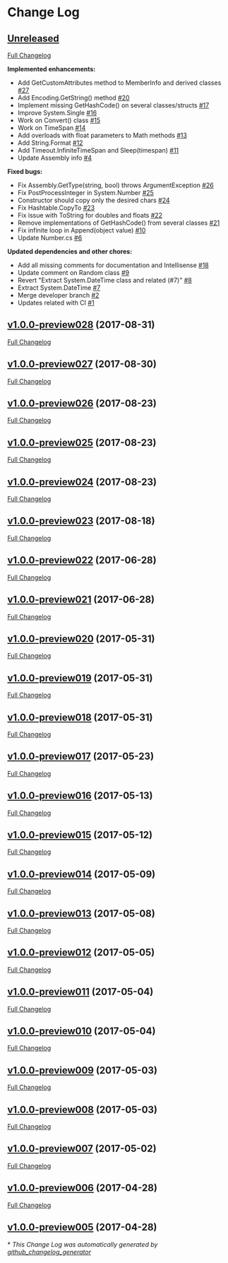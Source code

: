 # Change Log

## [Unreleased](https://github.com/nanoframework/lib-CoreLibrary/tree/HEAD)

[Full Changelog](https://github.com/nanoframework/lib-CoreLibrary/compare/v1.0.0-preview028...HEAD)

**Implemented enhancements:**

- Add GetCustomAttributes method to MemberInfo and derived classes [\#27](https://github.com/nanoframework/lib-CoreLibrary/pull/27)
- Add Encoding.GetString\(\) method [\#20](https://github.com/nanoframework/lib-CoreLibrary/pull/20)
- Implement missing GetHashCode\(\) on several classes/structs [\#17](https://github.com/nanoframework/lib-CoreLibrary/pull/17)
- Improve System.Single [\#16](https://github.com/nanoframework/lib-CoreLibrary/pull/16)
- Work on Convert\(\) class [\#15](https://github.com/nanoframework/lib-CoreLibrary/pull/15)
- Work on TimeSpan [\#14](https://github.com/nanoframework/lib-CoreLibrary/pull/14)
- Add overloads with float parameters to Math methods [\#13](https://github.com/nanoframework/lib-CoreLibrary/pull/13)
- Add String.Format [\#12](https://github.com/nanoframework/lib-CoreLibrary/pull/12)
- Add Timeout.InfiniteTimeSpan and Sleep\(timespan\) [\#11](https://github.com/nanoframework/lib-CoreLibrary/pull/11)
- Update Assembly info [\#4](https://github.com/nanoframework/lib-CoreLibrary/pull/4)

**Fixed bugs:**

- Fix Assembly.GetType\(string, bool\) throws ArgumentException [\#26](https://github.com/nanoframework/lib-CoreLibrary/pull/26)
- Fix PostProcessInteger in System.Number [\#25](https://github.com/nanoframework/lib-CoreLibrary/pull/25)
- Constructor should copy only the desired chars [\#24](https://github.com/nanoframework/lib-CoreLibrary/pull/24)
- Fix Hashtable.CopyTo [\#23](https://github.com/nanoframework/lib-CoreLibrary/pull/23)
- Fix issue with ToString for doubles and floats [\#22](https://github.com/nanoframework/lib-CoreLibrary/pull/22)
- Remove implementations of GetHashCode\(\) from several classes [\#21](https://github.com/nanoframework/lib-CoreLibrary/pull/21)
- Fix infinite loop in Append\(object value\) [\#10](https://github.com/nanoframework/lib-CoreLibrary/pull/10)
- Update Number.cs [\#6](https://github.com/nanoframework/lib-CoreLibrary/pull/6)

**Updated dependencies and other chores:**

- Add all missing comments for documentation and Intellisense [\#18](https://github.com/nanoframework/lib-CoreLibrary/pull/18)
- Update comment on Random class [\#9](https://github.com/nanoframework/lib-CoreLibrary/pull/9)
- Revert "Extract System.DateTime class and related \(\#7\)" [\#8](https://github.com/nanoframework/lib-CoreLibrary/pull/8)
- Extract System.DateTime [\#7](https://github.com/nanoframework/lib-CoreLibrary/pull/7)
- Merge developer branch [\#2](https://github.com/nanoframework/lib-CoreLibrary/pull/2)
- Updates related with CI [\#1](https://github.com/nanoframework/lib-CoreLibrary/pull/1)

## [v1.0.0-preview028](https://github.com/nanoframework/lib-CoreLibrary/tree/v1.0.0-preview028) (2017-08-31)
[Full Changelog](https://github.com/nanoframework/lib-CoreLibrary/compare/v1.0.0-preview027...v1.0.0-preview028)

## [v1.0.0-preview027](https://github.com/nanoframework/lib-CoreLibrary/tree/v1.0.0-preview027) (2017-08-30)
[Full Changelog](https://github.com/nanoframework/lib-CoreLibrary/compare/v1.0.0-preview026...v1.0.0-preview027)

## [v1.0.0-preview026](https://github.com/nanoframework/lib-CoreLibrary/tree/v1.0.0-preview026) (2017-08-23)
[Full Changelog](https://github.com/nanoframework/lib-CoreLibrary/compare/v1.0.0-preview025...v1.0.0-preview026)

## [v1.0.0-preview025](https://github.com/nanoframework/lib-CoreLibrary/tree/v1.0.0-preview025) (2017-08-23)
[Full Changelog](https://github.com/nanoframework/lib-CoreLibrary/compare/v1.0.0-preview024...v1.0.0-preview025)

## [v1.0.0-preview024](https://github.com/nanoframework/lib-CoreLibrary/tree/v1.0.0-preview024) (2017-08-23)
[Full Changelog](https://github.com/nanoframework/lib-CoreLibrary/compare/v1.0.0-preview023...v1.0.0-preview024)

## [v1.0.0-preview023](https://github.com/nanoframework/lib-CoreLibrary/tree/v1.0.0-preview023) (2017-08-18)
[Full Changelog](https://github.com/nanoframework/lib-CoreLibrary/compare/v1.0.0-preview022...v1.0.0-preview023)

## [v1.0.0-preview022](https://github.com/nanoframework/lib-CoreLibrary/tree/v1.0.0-preview022) (2017-06-28)
[Full Changelog](https://github.com/nanoframework/lib-CoreLibrary/compare/v1.0.0-preview021...v1.0.0-preview022)

## [v1.0.0-preview021](https://github.com/nanoframework/lib-CoreLibrary/tree/v1.0.0-preview021) (2017-06-28)
[Full Changelog](https://github.com/nanoframework/lib-CoreLibrary/compare/v1.0.0-preview020...v1.0.0-preview021)

## [v1.0.0-preview020](https://github.com/nanoframework/lib-CoreLibrary/tree/v1.0.0-preview020) (2017-05-31)
[Full Changelog](https://github.com/nanoframework/lib-CoreLibrary/compare/v1.0.0-preview019...v1.0.0-preview020)

## [v1.0.0-preview019](https://github.com/nanoframework/lib-CoreLibrary/tree/v1.0.0-preview019) (2017-05-31)
[Full Changelog](https://github.com/nanoframework/lib-CoreLibrary/compare/v1.0.0-preview018...v1.0.0-preview019)

## [v1.0.0-preview018](https://github.com/nanoframework/lib-CoreLibrary/tree/v1.0.0-preview018) (2017-05-31)
[Full Changelog](https://github.com/nanoframework/lib-CoreLibrary/compare/v1.0.0-preview017...v1.0.0-preview018)

## [v1.0.0-preview017](https://github.com/nanoframework/lib-CoreLibrary/tree/v1.0.0-preview017) (2017-05-23)
[Full Changelog](https://github.com/nanoframework/lib-CoreLibrary/compare/v1.0.0-preview016...v1.0.0-preview017)

## [v1.0.0-preview016](https://github.com/nanoframework/lib-CoreLibrary/tree/v1.0.0-preview016) (2017-05-13)
[Full Changelog](https://github.com/nanoframework/lib-CoreLibrary/compare/v1.0.0-preview015...v1.0.0-preview016)

## [v1.0.0-preview015](https://github.com/nanoframework/lib-CoreLibrary/tree/v1.0.0-preview015) (2017-05-12)
[Full Changelog](https://github.com/nanoframework/lib-CoreLibrary/compare/v1.0.0-preview014...v1.0.0-preview015)

## [v1.0.0-preview014](https://github.com/nanoframework/lib-CoreLibrary/tree/v1.0.0-preview014) (2017-05-09)
[Full Changelog](https://github.com/nanoframework/lib-CoreLibrary/compare/v1.0.0-preview013...v1.0.0-preview014)

## [v1.0.0-preview013](https://github.com/nanoframework/lib-CoreLibrary/tree/v1.0.0-preview013) (2017-05-08)
[Full Changelog](https://github.com/nanoframework/lib-CoreLibrary/compare/v1.0.0-preview012...v1.0.0-preview013)

## [v1.0.0-preview012](https://github.com/nanoframework/lib-CoreLibrary/tree/v1.0.0-preview012) (2017-05-05)
[Full Changelog](https://github.com/nanoframework/lib-CoreLibrary/compare/v1.0.0-preview011...v1.0.0-preview012)

## [v1.0.0-preview011](https://github.com/nanoframework/lib-CoreLibrary/tree/v1.0.0-preview011) (2017-05-04)
[Full Changelog](https://github.com/nanoframework/lib-CoreLibrary/compare/v1.0.0-preview010...v1.0.0-preview011)

## [v1.0.0-preview010](https://github.com/nanoframework/lib-CoreLibrary/tree/v1.0.0-preview010) (2017-05-04)
[Full Changelog](https://github.com/nanoframework/lib-CoreLibrary/compare/v1.0.0-preview009...v1.0.0-preview010)

## [v1.0.0-preview009](https://github.com/nanoframework/lib-CoreLibrary/tree/v1.0.0-preview009) (2017-05-03)
[Full Changelog](https://github.com/nanoframework/lib-CoreLibrary/compare/v1.0.0-preview008...v1.0.0-preview009)

## [v1.0.0-preview008](https://github.com/nanoframework/lib-CoreLibrary/tree/v1.0.0-preview008) (2017-05-03)
[Full Changelog](https://github.com/nanoframework/lib-CoreLibrary/compare/v1.0.0-preview007...v1.0.0-preview008)

## [v1.0.0-preview007](https://github.com/nanoframework/lib-CoreLibrary/tree/v1.0.0-preview007) (2017-05-02)
[Full Changelog](https://github.com/nanoframework/lib-CoreLibrary/compare/v1.0.0-preview006...v1.0.0-preview007)

## [v1.0.0-preview006](https://github.com/nanoframework/lib-CoreLibrary/tree/v1.0.0-preview006) (2017-04-28)
[Full Changelog](https://github.com/nanoframework/lib-CoreLibrary/compare/v1.0.0-preview005...v1.0.0-preview006)

## [v1.0.0-preview005](https://github.com/nanoframework/lib-CoreLibrary/tree/v1.0.0-preview005) (2017-04-28)


\* *This Change Log was automatically generated by [github_changelog_generator](https://github.com/skywinder/Github-Changelog-Generator)*